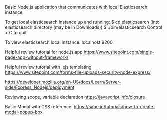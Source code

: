 Basic Node.js application that communicates with local Elasticsearch instance

To get local elasticsearch instance up and running:
$ cd elasticsearch  (into elasticsearch directory  (may be in Downloads))
$ ./bin/elasticsearch
 Control + C to quit

 To view elasticsearch local instance:
 localhost:9200


Helpful review tutorial for node.js app
https://www.sitepoint.com/single-page-app-without-framework/


Helpful review tutorial with .ejs templating
https://www.sitepoint.com/forms-file-uploads-security-node-express/

https://developer.mozilla.org/en-US/docs/Learn/Server-side/Express_Nodejs/deployment

Reviewing scope, variable declaration
https://javascript.info/closure

Basic Modal with CSS reference:
https://sabe.io/tutorials/how-to-create-modal-popup-box
